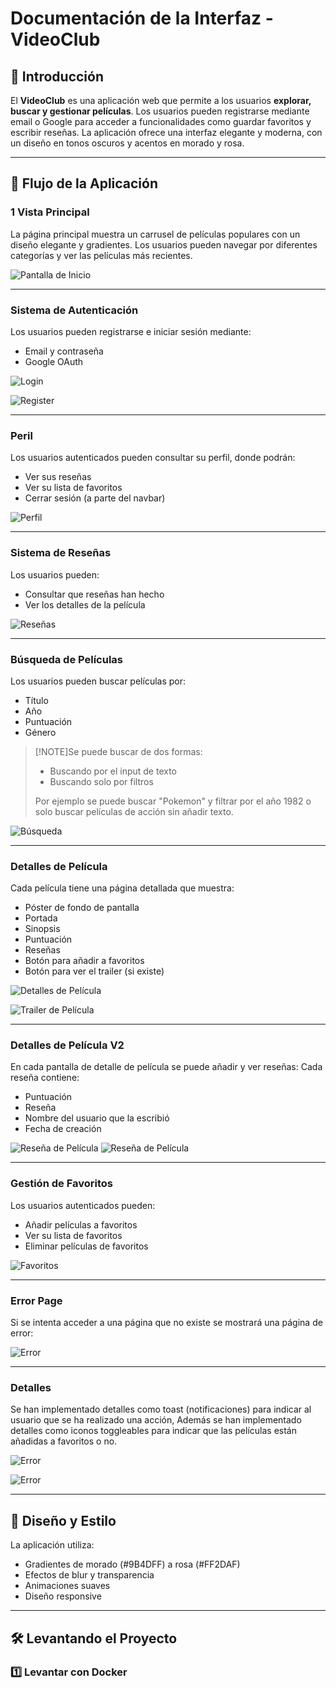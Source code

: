 # Documentación de la Interfaz - VideoClub

## 📖 Introducción
El **VideoClub** es una aplicación web que permite a los usuarios **explorar, buscar y gestionar películas**. Los usuarios pueden registrarse mediante email o Google para acceder a funcionalidades como guardar favoritos y escribir reseñas. La aplicación ofrece una interfaz elegante y moderna, con un diseño en tonos oscuros y acentos en morado y rosa.

---

## 🚀 Flujo de la Aplicación

### **1 Vista Principal**
La página principal muestra un carrusel de películas populares con un diseño elegante y gradientes. Los usuarios pueden navegar por diferentes categorías y ver las películas más recientes.

![Pantalla de Inicio](./img/Inicio.png)

---


### **Sistema de Autenticación**
Los usuarios pueden registrarse e iniciar sesión mediante:
- Email y contraseña
- Google OAuth

![Login](./img/Login.png)

![Register](./img/Register.png)

---

### **Peril**
Los usuarios autenticados pueden consultar su perfil, donde podrán:
- Ver sus reseñas
- Ver su lista de favoritos
- Cerrar sesión (a parte del navbar)

![Perfil](./img/Perfil.png)

---

### **Sistema de Reseñas**
Los usuarios pueden:
- Consultar que reseñas han hecho
- Ver los detalles de la película

![Reseñas](./img/Reseñas.png)

---

### **Búsqueda de Películas**
Los usuarios pueden buscar películas por:
- Título
- Año
- Puntuación
- Género

> [!NOTE]Se puede buscar de dos formas:
> - Buscando por el input de texto
> - Buscando solo por filtros
> 
> Por ejemplo se puede buscar "Pokemon" y filtrar por el año 1982 o solo buscar películas de acción sin añadir texto.

![Búsqueda](./img/Buscar.png)

---

### **Detalles de Película**
Cada película tiene una página detallada que muestra:
- Póster de fondo de pantalla
- Portada
- Sinopsis
- Puntuación
- Reseñas
- Botón para añadir a favoritos
- Botón para ver el trailer (si existe)

![Detalles de Película](./img/Detail.png)

![Trailer de Película](./img/Trailer.png)


---

### **Detalles de Película V2**
En cada pantalla de detalle de película se puede añadir y ver reseñas:
Cada reseña contiene:
- Puntuación
- Reseña
- Nombre del usuario que la escribió
- Fecha de creación

![Reseña de Película](./img/DetailReview.png)
![Reseña de Película](./img/PublicarReseña.png)


---

### **Gestión de Favoritos**
Los usuarios autenticados pueden:
- Añadir películas a favoritos
- Ver su lista de favoritos
- Eliminar películas de favoritos

![Favoritos](./img/Favoritos.png)

---

### **Error Page**
Si se intenta acceder a una página que no existe se mostrará una página de error:

![Error](./img/ErrorPage.png)

---

### **Detalles**
Se han implementado detalles como toast (notificaciones) para indicar al usuario que se ha realizado una acción,
Además se han implementado detalles como iconos toggleables para indicar que las películas están añadidas a favoritos o no.

![Error](./img/PublicarReseña.png)

![Error](./img/FavoritosHome.png)

---

## 🎨 Diseño y Estilo
La aplicación utiliza:
- Gradientes de morado (#9B4DFF) a rosa (#FF2DAF)
- Efectos de blur y transparencia
- Animaciones suaves
- Diseño responsive

---

## 🛠 Levantando el Proyecto

### **1️⃣ Levantar con Docker**
